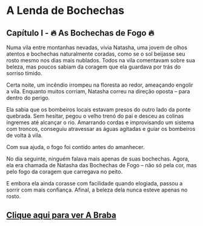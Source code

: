 # A Lenda de Bochechas

## Capítulo I - 🔥 As Bochechas de Fogo 🔥

Numa vila entre montanhas nevadas, vivia Natasha, uma jovem de olhos atentos e bochechas naturalmente coradas, como se o sol beijasse seu rosto mesmo nos dias mais nublados. Todos na vila comentavam sobre sua beleza, mas poucos sabiam da coragem que ela guardava por trás do sorriso tímido.

Certa noite, um incêndio irrompeu na floresta ao redor, ameaçando engolir a vila. Enquanto muitos corriam, Natasha correu na direção oposta – para dentro do perigo.

Ela sabia que os bombeiros locais estavam presos do outro lado da ponte quebrada. Sem hesitar, pegou o velho trenó do pai e desceu as colinas íngremes até alcançar o rio. Amarrando cordas e improvisando um sistema com troncos, conseguiu atravessar as águas agitadas e guiar os bombeiros de volta à vila.

Com sua ajuda, o fogo foi contido antes do amanhecer.

No dia seguinte, ninguém falava mais apenas de suas bochechas. Agora, ela era chamada de Natasha das Bochechas de Fogo – não só pela cor, mas pelo fogo da coragem que carregava no peito.

E embora ela ainda corasse com facilidade quando elogiada, passou a sorrir com mais confiança. Afinal, a beleza dela nunca esteve apenas no rosto. 
## [Clique aqui para ver A Braba](https://chatgpt.com/s/m_6848aa58ffd48191b209d2a6eba2aa8b)